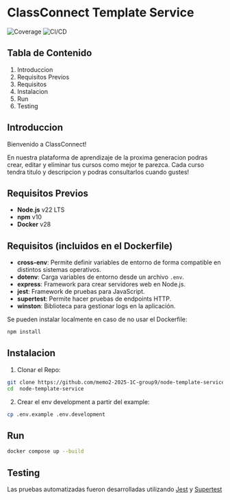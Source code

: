 # ClassConnect Template Service

![Coverage](https://img.shields.io/badge/Coverage-100%25-brightgreen)
![CI/CD](https://github.com/laufrance/test-again/actions/workflows/cicd.yml/badge.svg)

## Tabla de Contenido
1. Introduccion
2. Requisitos Previos
3. Requisitos
4. Instalacion
5. Run
6. Testing

## Introduccion
Bienvenido a ClassConnect!

En nuestra plataforma de aprendizaje de la proxima generacion
podras crear, editar y eliminar tus cursos como mejor te parezca.
Cada curso tendra titulo y descripcion y podras consultarlos cuando gustes!

## Requisitos Previos
- **Node.js** v22 LTS
- **npm** v10
- **Docker** v28

## Requisitos (incluidos en el Dockerfile)

- **cross-env**: Permite definir variables de entorno de forma compatible en distintos sistemas operativos.  
- **dotenv**: Carga variables de entorno desde un archivo `.env`.  
- **express**: Framework para crear servidores web en Node.js.  
- **jest**: Framework de pruebas para JavaScript.  
- **supertest**: Permite hacer pruebas de endpoints HTTP.  
- **winston**: Biblioteca para gestionar logs en la aplicación.  


Se pueden instalar localmente en caso de no usar el Dockerfile:
```sh
npm install
```

## Instalacion
1. Clonar el Repo:
```sh
git clone https://github.com/memo2-2025-1C-group9/node-template-service
cd  node-template-service
```

2. Crear el env development a partir del example:
```sh
cp .env.example .env.development
```

## Run
```sh
docker compose up --build
```

## Testing

Las pruebas automatizadas fueron desarrolladas utilizando [Jest](https://jestjs.io/docs/getting-started) y [Supertest](https://www.npmjs.com/package/supertest)